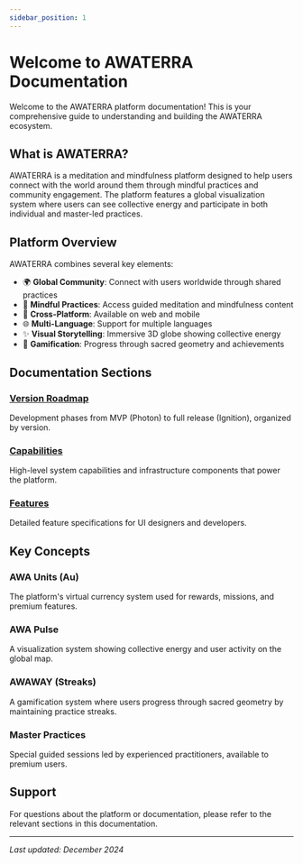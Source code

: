 ```yaml
---
sidebar_position: 1
---
```


# Welcome to AWATERRA Documentation

Welcome to the AWATERRA platform documentation! This is your comprehensive guide to understanding and building the AWATERRA ecosystem.

## What is AWATERRA?

AWATERRA is a meditation and mindfulness platform designed to help users connect with the world around them through mindful practices and community engagement. The platform features a global visualization system where users can see collective energy and participate in both individual and master-led practices.

## Platform Overview

AWATERRA combines several key elements:

- 🌍 **Global Community**: Connect with users worldwide through shared practices
- 🧘 **Mindful Practices**: Access guided meditation and mindfulness content
- 📱 **Cross-Platform**: Available on web and mobile
- 🌐 **Multi-Language**: Support for multiple languages
- ✨ **Visual Storytelling**: Immersive 3D globe showing collective energy
- 🎯 **Gamification**: Progress through sacred geometry and achievements

## Documentation Sections

### [Version Roadmap](/docs/versions/intro)
Development phases from MVP (Photon) to full release (Ignition), organized by version.

### [Capabilities](/docs/capabilities/intro)
High-level system capabilities and infrastructure components that power the platform.

### [Features](/docs/features/intro)
Detailed feature specifications for UI designers and developers.

## Key Concepts

### AWA Units (Au)
The platform's virtual currency system used for rewards, missions, and premium features.

### AWA Pulse
A visualization system showing collective energy and user activity on the global map.

### AWAWAY (Streaks)
A gamification system where users progress through sacred geometry by maintaining practice streaks.

### Master Practices
Special guided sessions led by experienced practitioners, available to premium users.

## Support

For questions about the platform or documentation, please refer to the relevant sections in this documentation.

---

*Last updated: December 2024*